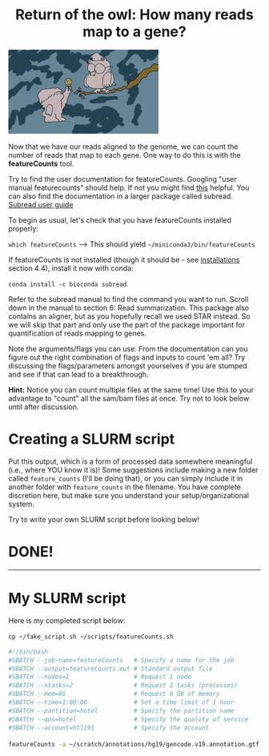 # <div align="center"><b>Return of the owl: How many reads map to a gene?</b></div>

![owl](../static/Day_3/owl.png)

Now that we have our reads aligned to the genome, we can count the number of reads that map to each gene. One way to do this is with the **featureCounts** tool.


Try to find the user documentation for featureCounts. Googling "user manual featurecounts" should help. If not you might find [this](http://manpages.org/featurecounts) helpful. You can also find the documentation in a larger package called subread. [Subread user guide](https://bioconductor.org/packages/release/bioc/vignettes/Rsubread/inst/doc/SubreadUsersGuide.pdf)

To begin as usual, let's check that you have featureCounts installed properly:

`which featureCounts` --> This should yield `~/miniconda3/bin/featureCounts`

If featureCounts is not installed (though it should be - see [installations](https://github.com/jvtalwar/2022-MSTP-Bioinformatics-Bootcamp/blob/main/Day_0_Setup/Installations/Installations.ipynb) section 4.4), install it now with conda:

`conda install -c bioconda subread`

Refer to the subread manual to find the command you want to run. Scroll down in the manual to section 6: Read summarization. This package also contains an aligner, but as you hopefully recall we used STAR instead. So we will skip that part and only use the part of the package important for quantification of reads mapping to genes.

Note the arguments/flags you can use. From the documentation can you figure out the right combination of flags and inputs to count 'em all? Try discussing the flags/parameters amongst yourselves if you are stumped and see if that can lead to a breakthrough. 

**Hint:** Notice you can count multiple files at the same time! Use this to your advantage to "count" all the sam/bam files at once. Try not to look below until after discussion.

# Creating a SLURM script

Put this output, which is a form of processed data somewhere meaningful (i.e., where YOU know it is)! Some suggestions include making a new folder called `feature_counts` (I'll be doing that), or you can simply include it in another folder with `feature_counts` in the filename. You have complete discretion here, but make sure you understand your setup/organizational system.

Try to write your own SLURM script before looking below!

# DONE!
---

# My SLURM script

Here is my completed script below:

`cp ~/fake_script.sh ~/scripts/featureCounts.sh`

```bash
#!/bin/bash
#SBATCH --job-name=featureCounts   # Specify a name for the job
#SBATCH --output=featureCounts.out # Standard output file
#SBATCH --nodes=1                  # Request 1 node
#SBATCH --ntasks=2                 # Request 2 tasks (processes)
#SBATCH --mem=8G                   # Request 8 GB of memory
#SBATCH --time=1:00:00             # Set a time limit of 1 hour
#SBATCH --partition=hotel          # Specify the partition name
#SBATCH --qos=hotel                # Specify the quality of service
#SBATCH --account=htl191           # Specify the account

featureCounts -a ~/scratch/annotations/hg19/gencode.v19.annotation.gtf -G ~/scratch/annotations/hg19/allchrom.fa -o ~/scratch/feature_counts/hangauer.results.counts ~/scratch/star_alignment/*sorted.bam
```
